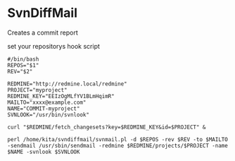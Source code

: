 SvnDiffMail
======================
Creates a commit report

set your repositorys hook script

```bash:hooks/post-commit
#/bin/bash
REPOS="$1"
REV="$2"

REDMINE="http://redmine.local/redmine"
PROJECT="myproject"
REDMINE_KEY="EEIzOgMLfYV1BLmHqimR"
MAILTO="xxxx@example.com"
NAME="COMMIT-myproject"
SVNLOOK="/usr/bin/svnlook"

curl "$REDMINE/fetch_changesets?key=$REDMINE_KEY&id=$PROJECT" &

perl /home/kita/svndiffmail/svnmail.pl -d $REPOS -rev $REV -to $MAILTO -sendmail /usr/sbin/sendmail -redmine $REDMINE/projects/$PROJECT -name $NAME -svnlook $SVNLOOK
```
